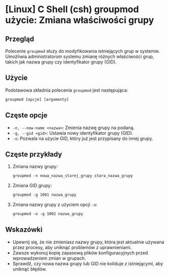 # [Linux] C Shell (csh) groupmod użycie: Zmiana właściwości grupy

## Przegląd
Polecenie `groupmod` służy do modyfikowania istniejących grup w systemie. Umożliwia administratorom systemu zmianę różnych właściwości grup, takich jak nazwa grupy czy identyfikator grupy (GID).

## Użycie
Podstawowa składnia polecenia `groupmod` jest następująca:

```csh
groupmod [opcje] [argumenty]
```

## Częste opcje
- `-n, --new-name <nazwa>`: Zmienia nazwę grupy na podaną.
- `-g, --gid <gid>`: Ustawia nowy identyfikator grupy (GID).
- `-o`: Pozwala na użycie GID, który już jest przypisany do innej grupy.

## Częste przykłady
1. Zmiana nazwy grupy:
   ```csh
   groupmod -n nowa_nazwa_starej_grupy stara_nazwa_grupy
   ```

2. Zmiana GID grupy:
   ```csh
   groupmod -g 1001 nazwa_grupy
   ```

3. Zmiana nazwy grupy z użyciem opcji `-o`:
   ```csh
   groupmod -o -g 1002 nazwa_grupy
   ```

## Wskazówki
- Upewnij się, że nie zmieniasz nazwy grupy, która jest aktualnie używana przez procesy, aby uniknąć problemów z uprawnieniami.
- Zawsze wykonuj kopię zapasową plików konfiguracyjnych przed wprowadzeniem zmian w grupach.
- Sprawdź, czy nowa nazwa grupy lub GID nie koliduje z istniejącymi, aby uniknąć błędów.